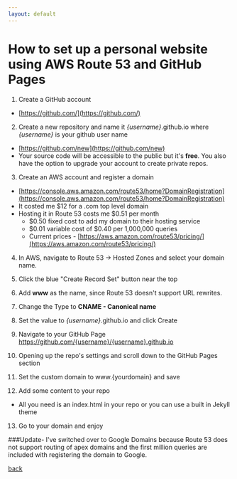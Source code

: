 ```yaml
---
layout: default
---
```


# How to set up a personal website using AWS Route 53 and GitHub Pages

1. Create a GitHub account
  - [https://github.com/](https://github.com/)
  
2. Create a new repository and name it _{username}_.github.io where _{username}_ is your github user name
  - [https://github.com/new](https://github.com/new)
  - Your source code will be accessible to the public but it's **free**. You also have the option to upgrade your account to create private repos.

3. Create an AWS account and register a domain
  - [https://console.aws.amazon.com/route53/home?DomainRegistration](https://console.aws.amazon.com/route53/home?DomainRegistration)
  - It costed me $12 for a .com top level domain
  - Hosting it in Route 53 costs me $0.51 per month
    - $0.50 fixed cost to add my domain to their hosting service
    - $0.01 variable cost of $0.40 per 1,000,000 queries
    - Current prices - [https://aws.amazon.com/route53/pricing/](https://aws.amazon.com/route53/pricing/)
   
4. In AWS, navigate to Route 53 -> Hosted Zones and select your domain name.
5. Click the blue "Create Record Set" button near the top
6. Add **www** as the name, since Route 53 doesn't support URL rewrites.
7. Change the Type to **CNAME - Canonical name**
8. Set the value to _{username}_.github.io and click Create

9. Navigate to your GitHub Page https://github.com/{username}/{username}.github.io
10. Opening up the repo's settings and scroll down to the GitHub Pages section
11. Set the custom domain to www.{yourdomain} and save
12. Add some content to your repo
  - All you need is an index.html in your repo or you can use a built in Jekyll theme
13. Go to your domain and enjoy

###Update- I've switched over to Google Domains because Route 53 does not support routing of apex domains and the first million queries are included with registering the domain to Google.

[back](./)
